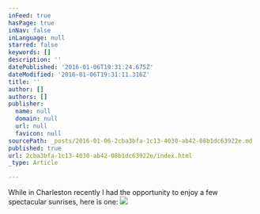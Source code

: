 ```yaml
---
inFeed: true
hasPage: true
inNav: false
inLanguage: null
starred: false
keywords: []
description: ''
datePublished: '2016-01-06T19:31:24.675Z'
dateModified: '2016-01-06T19:31:11.316Z'
title: ''
author: []
authors: []
publisher:
  name: null
  domain: null
  url: null
  favicon: null
sourcePath: _posts/2016-01-06-2cba3bfa-1c13-4030-ab42-08b1dc63922e.md
published: true
url: 2cba3bfa-1c13-4030-ab42-08b1dc63922e/index.html
_type: Article

---
```

While in Charleston recently I had the opportunity to enjoy a few spectacular sunrises, here is one:
![](https://the-grid-user-content.s3-us-west-2.amazonaws.com/406175c3-3527-406b-8841-4f6fc5d662b5.jpg)